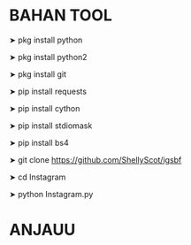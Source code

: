 # BAHAN TOOL

➤ pkg install python

➤ pkg install python2

➤ pkg install git

➤ pip install requests

➤ pip install cython

➤ pip install stdiomask

➤ pip install bs4

➤ git clone https://github.com/ShellyScot/igsbf

➤ cd Instagram

➤ python Instagram.py

# ANJAUU
